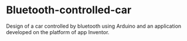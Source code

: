 # Bluetooth-controlled-car
 Design of a car controlled by bluetooth using Arduino and an application developed on the platform of app Inventor.
